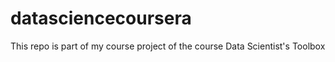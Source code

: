 datasciencecoursera
===================

This repo is part of my course project of the course Data Scientist's Toolbox
